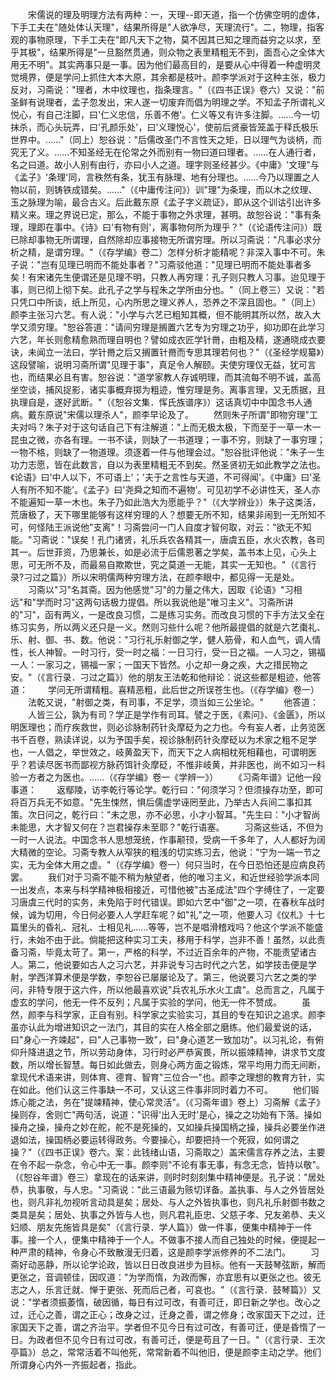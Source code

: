 <!-- { "loadSidebar": true } -->
　　宋儒说的理及明理方法有两种：一，天理--即天道，指一个仿佛空明的虚体，下手工夫在"随处体认天理"，结果所得是"人欲净尽，天理流行"。二，物理，指客观的事物原理，下手工夫在"即凡天下之物，莫不因其已知之理而益穷之以求，至乎其极"，结果所得是"一旦豁然贯通，则众物之表里精粗无不到，面吾心之全体大用无不明"。其实两事只是一事。因为他们最高目的，是要从心中得着一种虚明灵觉境界，便是学问上抓住大本大原，其余都是枝叶。颜李学派对于这种主张，极力反对，习斋说："理者，木中纹理也，指条理言。"（《四书正误》卷六）又说："前圣鲜有说理者，孟子忽发出，宋人遂一切废弃而倡为明理之学。不知孟子所谓礼义悦心，有自己注脚，曰'仁义忠信，乐善不倦'。仁义等又有许多注脚。......今一切抹杀，而心头玩弄，曰'孔颜乐处'，曰'义理悦心'，使前后贤豪皆笼盖于释氏极乐世界中。......"（同上）恕谷说："后儒改圣门不言性天之矩，日以理气为谈柄，而究无了义。......不知圣经无在伦常之外而别有一物曰道曰理者。......在人通行者，名之曰道。故小人别有由行，亦曰小人之道。理字则圣经甚少。《中庸》'文理"与《孟子》'条理'同，言秩然有条，犹玉有脉理、地有分理也。......今乃以理置之人物以前，则铸铁成错矣。......"（《中庸传注问》）训"理"为条理，而以木之纹理、玉之脉理为喻，最合古义。后此戴东原《孟子字义疏证》，即从这个训诂引出许多精义来。理之界说已定，那么，不能于事物之外求理，甚明。故恕谷说："事有条理，理即在事中。《诗》曰'有物有则'，离事物何所为理乎？"（《论语传注问》）既已除却事物无所谓理，自然除却应事接物无所谓穷理。所以习斋说："凡事必求分析之精，是谓穷理。"（《存学编》卷二）怎样分析才能精呢？非深入事中不可。朱子说："岂有见理已明而不能处事者？"习斋驳他道："见理已明而不能处事者多矣！有宋诸先生便谓还是见理不明，只教人再穷理：孔子则只教人习事。迨见理于事，则已彻上彻下矣。此孔子之学与程朱之学所由分也。"（同上卷三）又说："若只凭口中所谈，纸上所见，心内所思之理义养人，恐养之不深且固也。"（同上）颜李主张习六艺。有人说："小学与六艺已粗知其概，但不能明其所以然，故入大学又须穷理。"恕谷答道："请间穷理是搁置六艺专为穷理之功乎，抑功即在此学习六艺，年长则愈精愈熟而理自明也？譬如成衣匠学针黹，由粗及精，遂通晓成衣要诀，未闻立一法曰，学针黹之后又搁置针黹而专思其理若何也？"（《圣经学规纂》）这段譬喻，说明习斋所谓"见理于事"，真足令人解颐。夫使穷理仅无益，犹可言也，而结果必且有害。恕谷说："道学家教人存诚明理，而其流每不明不诚，盖高坐空谈，捕风捉影，诸实事概弃掷为粗迹，惟穷理是务。离事言理，又无质据，且执理自是，遂好武断。"（《恕谷文集．恽氏族谱序》）这话真切中中国念书人通病。戴东原说"宋儒以理杀人"，颜李早论及了。
　　然则朱子所谓"即物穷理"工夫对吗？朱子对于这句话自己下有注解道："上而无极太极，下而至于一草一木一昆虫之微，亦各有理。一书不读，则缺了一书道理；一事不穷，则缺了一事穷理；一物不格，则缺了一物道理。须逐着一件与他理会过。"恕谷批评他说："朱子一生功力志愿，皆在此数言，自以为表里精粗无不到矣。然圣贤初无如此教学之法也。《论语》曰'中人以下，不可语上'；'夫于之言性与天道，不可得闻'。《中庸》曰'圣人有所不知不能'。《孟子》曰'尧舜之知而不遍物'。可见初学不必讲性天，圣人亦不能遍知一草一木也。朱子乃如此浩大为愿能乎？"（《大学辨业》）朱子这类活，荒唐极了，天下哪里能够有这样穷理的人？想要无所不知，结果非闹到一无所知不可，何怪陆王派说他"支离"！习斋尝问一门人自度才智何取，对云："欲无不知能。"习斋说："误矣！孔门诸贤，礼乐兵农各精其一，唐虞五臣，水火农教，各司其一。后世菲资，乃思兼长，如是必流于后儒恩著之学矣，盖书本上见，心头上思，可无所不及，而最易自欺欺世，究之莫道一无能，其实一无知也。"（《言行录?刁过之篇》）所以宋明儒两种穷理方法，在颜李眼中，都见得一无是处。
　　习斋以"习"名其斋。因为他感觉"习"的力量之伟大，因取《论语》"习相远"和"学而时习"这两句话极力提倡。所以我说他是"唯习主义"。习斋所讲的"习"，函有两义，一是改良习惯，二是练习实务。而改良习惯的下手方法又全在练习实务，所以两义还只是一义。然则习些什么呢？他所最提倡的就是六艺棗礼、乐、射、御、书、数。他说："习行礼乐射御之学，健人筋骨，和人血气，调人情性，长人神智。一时习行，受一时之福：一日习行，受一日之福。一人习之，锡福一人：一家习之，锡福一家；一国天下皆然。小之却一身之疾，大之措民物之安。"（《言行录．刁过之篇》）他的朋友王法乾和他辩论：说这些都是粗迹，他答道：
　　学问无所谓精粗。喜精恶粗，此后世之所误苍生也。（《存学编》卷一）
　　法乾又说，"射御之类，有司事，不足学，须当如三公坐论。"
　　他答道：
　　人皆三公，孰为有司？学正是学作有司耳。譬之于医，《素问》、《金匮》，所以明医理也；而疗疾救世，则必诊脉制药针灸摩砭为之力也。今有妄人者，止务览医书千百卷，熟读详说，以为予国手矣，视诊脉制药针灸摩砭以为术家之粗不足学也，一人倡之，举世效之，岐黄盈天下，而天下之人病相枕死相藉也，可谓明医乎？若读尽医书而鄙视方脉药饵针灸摩砭，不惟非岐黄，并非医也，尚不如习一科验一方者之为医也。......（《存学编》卷一《学辨一》）
　　《习斋年谱》记他一段事道：
　　返鄢陵，访李乾行等论学。乾行曰："何须学习？但须操存功至，即可将百万兵无不如意。"先生悚然，惧后儒虚学诬罔至此，乃举古人兵间二事扣其策。次日问之，乾行曰："未之思，亦不必思，小才小智耳。"先生曰："小才智尚未能思，大才智又何在？岂君操存未至耶？"乾行语塞。
　　习斋这些话，不但为一时一人说法。中国念书人思想笼统，作事颟顸，受病一千多年了，人人都好为阔大精微的空论。习斋专教人从窄狭的粗浅的切实练习去，他说："宁为一端一节之实，无为全体大用之虚。"（《存学编》卷一）何只当时，在今日恐怕还是应病良药罢。
　　我们对于习斋不能不稍为觖望者，他的唯习主义，和近世经验学派本同一出发点，本来与科学精神极相接近，可惜他被"古圣成法"四个字缚住了，一定要习唐虞三代时的实务，未免陷于时代错误。即如六艺中"御"之一项，在春秋车战时候，诚为切用，今日何必要人人学赶车呢？如"礼"之一项，他要人习《仪札》十七篇里头的昏礼、冠礼、士相见礼......等等，岂不是唱滑稽戏吗？他这个学派不能盛行，未始不由于此。倘能把这种实习工夫，移用于科学，岂非不善！虽然，以此责备习斋，毕竟太苛了。第一，严格的科学，不过近百余年的产物，不能责望诸古人。第二，他说要如古人之习六艺，并非说专习古时代之六艺，如学技击便是学射，学西洋算术便是学数，李恕谷已屡屡论及了。第三，他说要习六艺之类的学问，非特专限于这六件，所以他最喜欢说"兵农礼乐水火工虞"。总而言之，凡属于虚玄的学问，他无一件不反列；凡属于实验的学问，他无一件不赞成。
　　虽然，颜李与科学家，正自有别。科学家之实验实习，其目的专在知识之追求。颜李虽亦认此为增进知识之一法门，其目的实在人格全部之磨练。他们最爱说的话，曰"身心一齐竦起"，曰"人己事物一致"，曰"身心道艺一致加功"。以习礼论，有俯仰升降进退之节，所以劳动身体，习行时必严恭寅畏，所以振竦精神，讲求节文度数，所以增长智慧。每日如此做去，则身心两方面之锻炼，常平均用力而无间断，拿现代术语来讲，则体育、德育、智育"三位合一"也。颜李之理想的教育方针，实在如此。他们认这三件事缺一不可，又认这三件事非同时着力不可。
　　他们锻炼心能之法，务在"提竦精神，使心常灵活"。（《习斋年谱》卷上）习斋解《孟子》操则存，舍则亡"两句活，说道："识得'出入无时'是心，操之之功始有下落。操如操舟之操，操舟之妙在舵，舵不是死操的，又如操兵操国柄之操，操兵必要坐作进退如法，操国柄必要运转得政务。今要操心，却要把持一个死寂，如何谓之操？"（《四书正误》卷六。案：此钱绪山语，习斋取之）盖宋儒言存养之法，主要在令不起一杂念，令心中无一事。颜李则"不论有事无事，有念无念，皆持以敬"。（《恕谷年谱》卷三）拿现在的话来讲，则时时刻刻集中精神便是。孔子说："居处恭，执事敬，与人忠。"习斋说："此三语最为赅切详备。盖执事、与人之外皆居处也，则凡非礼勿视听言动具是矣；居处、与人之外皆执事也，则凡礼乐射御书数之类具是矣；居处、执事之外皆与人也，则凡君礼臣忠、父慈子孝、兄友弟恭、夫义妇顺、朋友先施皆具是矣"（《言行录．学人篇》）做一件事，便集中精神于一件事。接一个人，便集中精神于一个人。不做事不接人而自己独处的时候，便提起一种严肃的精神，令身心不致散漫无归着，这是颜李学派修养的不二法门。
　　习斋好动恶静，所以论学论政，皆以日日改良进步为目标。他有一天鼓琴弦断，解而更张之，音调顿佳，因叹道："为学而惰，为政而懈，亦宜思有以更张之也。彼无志之人，乐言迁就、惮于更张、死而后己者，可哀也。"（《言行录．鼓琴篇》）又说："学者须振萎惰，破因循，每日有过可改，有善可迁，即日新之学也。改心之过，迁心之善，谓之正心；改身之过，迁身之善，谓之修身；改家国天下之过，迁家国天下之善，谓之齐治平。学者但不见今日有过可改，有善可迁，便是昏惰了一日。为政者但不见今日有过可改，有善可迁，便是苟且了一日。"（《言行录．王次亭篇》）总之，常常活着不叫他死，常常新着不叫他旧，便是颜李主动之学。他们所谓身心内外一齐振起者，指此。

